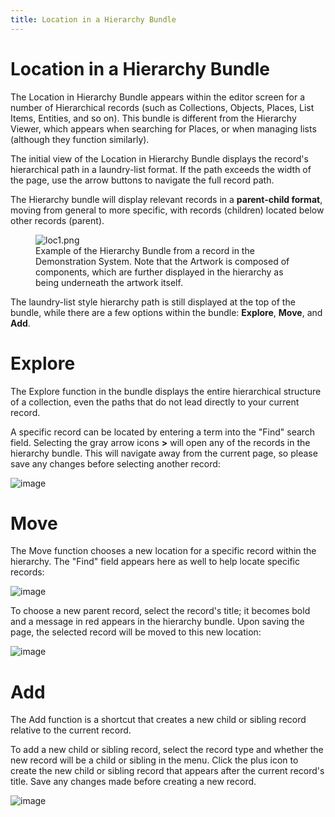 ```yaml
---
title: Location in a Hierarchy Bundle
---
```


# Location in a Hierarchy Bundle

The Location in Hierarchy Bundle appears within the editor screen for a
number of Hierarchical records (such as Collections, Objects, Places,
List Items, Entities, and so on). This bundle is different from the
Hierarchy Viewer, which appears when searching for Places, or when
managing lists (although they function similarly).

The initial view of the Location in Hierarchy Bundle displays the
record\'s hierarchical path in a laundry-list format. If the path
exceeds the width of the page, use the arrow buttons to navigate the
full record path.

The Hierarchy bundle will display relevant records in a **parent-child
format**, moving from general to more specific, with records (children)
located below other records (parent).

<figure class="align-center">
<img src="loc1.png" alt="loc1.png" />
<figcaption>Example of the Hierarchy Bundle from a record in the
Demonstration System. Note that the Artwork is composed of components,
which are further displayed in the hierarchy as being underneath the
artwork itself.</figcaption>
</figure>

The laundry-list style hierarchy path is still displayed at the top of
the bundle, while there are a few options within the bundle:
**Explore**, **Move**, and **Add**.

# Explore

The Explore function in the bundle displays the entire hierarchical
structure of a collection, even the paths that do not lead directly to
your current record.

A specific record can be located by entering a term into the \"Find\"
search field. Selecting the gray arrow icons **\>** will open any of the
records in the hierarchy bundle. This will navigate away from the
current page, so please save any changes before selecting another
record:

![image](/providence/img/loc2.png)

# Move

The Move function chooses a new location for a specific record within
the hierarchy. The \"Find\" field appears here as well to help locate
specific records:

![image](/providence/img/move.png)

To choose a new parent record, select the record's title; it becomes
bold and a message in red appears in the hierarchy bundle. Upon saving
the page, the selected record will be moved to this new location:

![image](/providence/img/move_2.png)

# Add

The Add function is a shortcut that creates a new child or sibling
record relative to the current record.

To add a new child or sibling record, select the record type and whether
the new record will be a child or sibling in the menu. Click the plus
icon to create the new child or sibling record that appears after the
current record's title. Save any changes made before creating a new
record.

![image](/providence/img/add.png)
